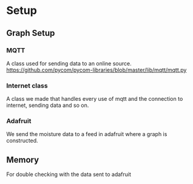 # Setup


## Graph Setup

### MQTT
A class used for sending data to an online source. https://github.com/pycom/pycom-libraries/blob/master/lib/mqtt/mqtt.py


### Internet class
A class we made that handles every use of mqtt and the connection to internet, sending data and so on.


### Adafruit
We send the moisture data to a feed in adafruit where a graph is constructed.


## Memory
For double checking with the data sent to adafruit

